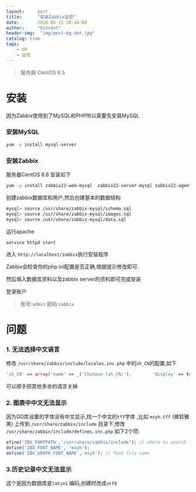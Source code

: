 ```yaml
---
layout:     post
title:      "安装Zabbix监控"
date:       2016-05-15 20:44:00
author:     "Vincent"
header-img:  "img/post-bg-dot.jpg"
catalog: true
tags:
    - OP
    - 监控
---
```


> 
>  服务器 CentOS 6.5
> 


# 安装

因为Zabbix使用到了MySQL和PHP所以需要先安装MySQL

### 安装MySQL

```sh 
yum -y install mysql-server
```



### 安装Zabbix
服务器CentOS 6.6 安装如下

```sh
yum -y install zabbix22-web-mysql  zabbix22-server-mysql zabbix22-agent
```

创建zabbix数据库和用户,然后创建基本的数据结构

```sh
mysql> source /usr/share/zabbix-mysql/schema.sql
mysql> source /usr/share/zabbix-mysql/images.sql
mysql> source /usr/share/zabbix-mysql/data.sql
```

运行apache
```
service httpd start
```

进入 ```http://localhost/zabbix```执行安装程序

Zabbix会检查你的php.ini配置是否正确,根据提示修改即可.

然后填入数据库资料以及zabbix server的资料即可完成安装

登录账户 
> 账号:```admin``` 
> 密码:```zabbix```


# 问题

### 1. 无法选择中文语言

修改 ```/usr/share/zabbix/include/locales.inc.php``` 中的```zh_CN```的配置,如下

```php
'zh_CN' => array('name' => _('Chinese (zh_CN)'),        'display' => true),
```

可以顺手把其他多余的语言关掉

### 2. 图表中中文无法显示

因为GD库设置的字体没有中文显示,找一个中文的```tff```字体 ,比如 ```msyh.tff``` (微软雅黑) 上传到 ```/usr/share/zabbix/include``` 目录下,修改 ```/usr/share/zabbix/include/defines.inc.php``` 如下2个项:

```php
efine('ZBX_FONTPATH','/usr/share/zabbix/include'); // where to search for font (GD > 2.0.18)
define('ZBX_FONT_NAME', 'msyh');
define('ZBX_GRAPH_FONT_NAME','msyh'); // font file name
```

### 3.历史记录中文无法显示
这个是因为数据库是```latin1``` 编码,创建时改成```utf8```
















